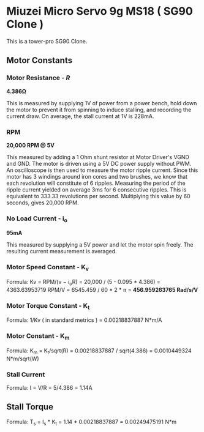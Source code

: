 # Miuzei Micro Servo 9g MS18 ( SG90 Clone )

This is a tower-pro SG90 Clone.

## Motor Constants

### Motor Resistance - *R*

**4.386Ω**

This is measured by supplying 1V of power from a power bench, hold down the motor to prevent it from spinning to induce stalling, and recording the current draw. On average, the stall current at 1V is 228mA.


### RPM

**20,000 RPM @ 5V**

This measured by adding a 1 Ohm shunt resistor at Motor Driver's VGND and GND. The motor is driven using a 5V DC power supply without PWM. An oscilloscope is then used to measure the motor ripple current. Since this motor has 3 windings around iron cores and two brushes, we know that each revolution will constitute of 6 ripples. Measuring the period of the ripple current yielded on average 3ms for 6 consecutive ripples. This is equivalent to 333.33 revolutions per second. Multiplying this value by 60 seconds, gives 20,000 RPM.

### No Load Current - i<sub>o</sub>

**95mA**

This measured by supplying a 5V power and let the motor spin freely. The resulting current measurement is averaged.

### Motor Speed Constant - K<sub>v</sub>

Formula: Kv = RPM/(v − i<sub>o</sub>R) = 20,000 / (5 - 0.095 * 4.386) = 4363.63953719 RPM/V = 6545.459 / 60 * 2 * π = **456.959263765 Rad/s/V**

### Motor Torque Constant - K<sub>t</sub>

Formula: 1/Kv ( in standard metrics ) = 0.00218837887 N*m/A

### Motor Constant - K<sub>m</sub>

Formula: K<sub>m</sub> = K<sub>t</sub>/sqrt(R) = 0.00218837887 / sqrt(4.386) = 0.0010449324 N*m/sqrt(W)

### Stall Current

Formula: I = V/R = 5/4.386 = 1.14A

## Stall Torque

Formula: T<sub>s</sub> = I<sub>s</sub> * K<sub>t</sub> = 1.14 * 0.00218837887 = 0.00249475191 N*m